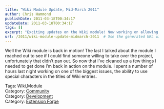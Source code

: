 ```yaml
---
title: "Wiki Module Update, Mid-March 2011"
author: Chris Hammond
publishDate: 2011-03-18T00:34:17
updateDate: 2011-03-18T00:34:17
tags: []
excerpt: "Exciting updates on the Wiki module! Now working on allowing special characters in entry titles after fixing project hurdles. #WikiModule #Development"
url: /2011/wiki-module-update-midmarch-2011  # Use the generated URL with year
---
```

<p>Well the Wiki module is back in motion! The last I talked about the module I reached out to see if I could find someone willing to take over the project, unfortunately that didn’t pan out. So now that I’ve cleaned up a few things I needed to get done I’m back in action on the module. I spent a number of hours last night working on one of the biggest issues, the ability to use special characters in the titles of Wiki entries.</p>  <div class="tags">Tags: Wiki,Module</div><div class="category">Category: <a href=https://www.dotnetnuke.com/Resources/Blogs/tabid/825/CatID/16/Default.aspx>Community</a></div><div class="category">Category: <a href=https://www.dotnetnuke.com/Resources/Blogs/tabid/825/CatID/9/Default.aspx>Development</a></div><div class="category">Category: <a href=https://www.dotnetnuke.com/Resources/Blogs/tabid/825/CatID/5/Default.aspx>Extension Forge</a></div><img src="https://feeds.feedburner.com/~r/dnndaily/~4/ljDPQpoJJh8" height="1" width="1"/>



